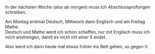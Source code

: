 <!--
.. title: APrü
.. slug: 108-apru
.. date: 2007-05-06 19:44:25
.. tags: Schule,Persönlich
.. description: 
.. type: text
-->

In der nächsten Woche (also ab morgen) muss ich Abschlussprüfungen schreiben.
<!-- TEASER_END -->

Am Montag erstmal Deutsch, Mittwoch dann Englisch und am Freitag Mathe.  
Deutsch und Mathe werd ich schon schaffen, nur mit Englisch muss ich mich anstrengen, damit es nicht mit einer 5 endet.

Also werd ich dann heute mal etwas früher ins Bett gehen, so gegen 0.
